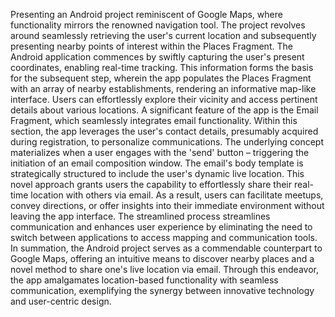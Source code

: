 Presenting an Android project reminiscent of Google Maps, where functionality mirrors the renowned navigation tool. The project revolves around seamlessly retrieving the user's current location and subsequently presenting nearby points of interest within the Places Fragment. The Android application commences by swiftly capturing the user's present coordinates, enabling real-time tracking. This information forms the basis for the subsequent step, wherein the app populates the Places Fragment with an array of nearby establishments, rendering an informative map-like interface. Users can effortlessly explore their vicinity and access pertinent details about various locations. A significant feature of the app is the Email Fragment, which seamlessly integrates email functionality. Within this section, the app leverages the user's contact details, presumably acquired during registration, to personalize communications. The underlying concept materializes when a user engages with the 'send' button – triggering the initiation of an email composition window. The email's body template is strategically structured to include the user's dynamic live location.
This novel approach grants users the capability to effortlessly share their real-time location with others via email. As a result, users can facilitate meetups, convey directions, or offer insights into their immediate environment without leaving the app interface. The streamlined process streamlines communication and enhances user experience by eliminating the need to switch between applications to access mapping and communication tools.
In summation, the Android project serves as a commendable counterpart to Google Maps, offering an intuitive means to discover nearby places and a novel method to share one's live location via email. Through this endeavor, the app amalgamates location-based functionality with seamless communication, exemplifying the synergy between innovative technology and user-centric design.
